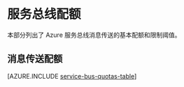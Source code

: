 <properties 
   pageTitle="Microsoft Azure 服务总线配额和限制 | Azure"
   description="Azure 服务总线的限制和配额"
   services="service-bus"
   documentationCenter="na"
   authors="sethmanheim"
   manager="timlt"
   editor="" />
<tags 
   ms.service="service-bus"
   ms.date="05/04/2016"
   wacn.date="06/21/2016"/>

# 服务总线配额

本部分列出了 Azure 服务总线消息传送的基本配额和限制阈值。

## 消息传送配额

[AZURE.INCLUDE [service-bus-quotas-table](../includes/service-bus-quotas-table.md)]

<!---HONumber=82-->